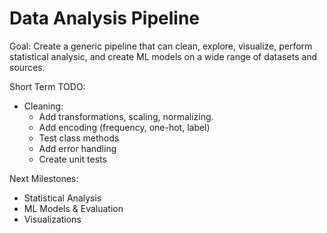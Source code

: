 # Data Analysis Pipeline
Goal: Create a generic pipeline that can clean, explore, visualize, perform statistical analysic, and create ML models on a wide range of datasets and sources.

Short Term TODO:
 - Cleaning: 
    - Add transformations, scaling, normalizing.
    - Add encoding (frequency, one-hot, label)
    - Test class methods
    - Add error handling
    - Create unit tests

Next Milestones:
 - Statistical Analysis
 - ML Models & Evaluation
 - Visualizations